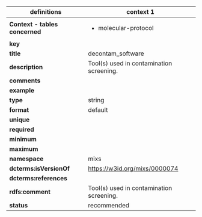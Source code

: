 

| definitions | context 1 |
|-|-|
| **Context - tables concerned** | <ul><li>molecular-protocol</li></ul> |
| **key** |  |
| **title** | decontam_software |
| **description** | Tool(s) used in contamination screening. |
| **comments** |  |
| **example** |  |
| **type** | string |
| **format** | default |
| **unique** |  |
| **required** |  |
| **minimum** |  |
| **maximum** |  |
| **namespace** | mixs |
| **dcterms:isVersionOf** | https://w3id.org/mixs/0000074 |
| **dcterms:references** |  |
| **rdfs:comment** | Tool(s) used in contamination screening. |
| **status** | recommended |
